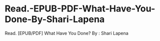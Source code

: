 # Read.-EPUB-PDF-What-Have-You-Done-By-Shari-Lapena
Read. [EPUB/PDF] What Have You Done? By : Shari Lapena
